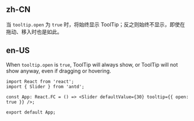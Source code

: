 ## zh-CN

当 `tooltip.open` 为 `true` 时，将始终显示 ToolTip；反之则始终不显示，即使在拖动、移入时也是如此。

## en-US

When `tooltip.open` is `true`, ToolTip will always show, or ToolTip will not show anyway, even if dragging or hovering.
```tsx
import React from 'react';
import { Slider } from 'antd';

const App: React.FC = () => <Slider defaultValue={30} tooltip={{ open: true }} />;

export default App;
```
